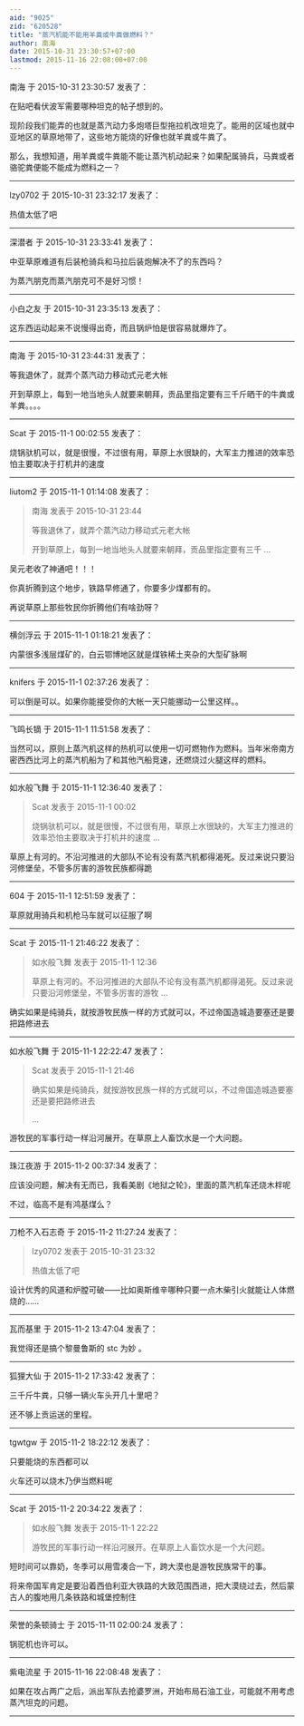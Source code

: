 ```yaml
---
aid: "9025"
zid: "620528"
title: "蒸汽机能不能用羊粪或牛粪做燃料？"
author: 南海
date: 2015-10-31 23:30:57+07:00
lastmod: 2015-11-16 22:08:00+07:00
---
```


南海 于 2015-10-31 23:30:57 发表了：

在贴吧看伏波军需要哪种坦克的帖子想到的。

现阶段我们能弄的也就是蒸汽动力多炮塔巨型拖拉机改坦克了。能用的区域也就中亚地区的草原地带了，这些地方能烧的好像也就羊粪或牛粪了。

那么，我想知道，用羊粪或牛粪能不能让蒸汽机动起来？如果配属骑兵，马粪或者骆驼粪便能不能成为燃料之一？

---

lzy0702 于 2015-10-31 23:32:17 发表了：

热值太低了吧

---

深潜者 于 2015-10-31 23:33:41 发表了：

中亚草原难道有后装枪骑兵和马拉后装炮解决不了的东西吗？

为蒸汽朋克而蒸汽朋克可不是好习惯！

---

小白之友 于 2015-10-31 23:35:13 发表了：

这东西运动起来不说慢得出奇，而且锅炉怕是很容易就爆炸了。

---

南海 于 2015-10-31 23:44:31 发表了：

等我退休了，就弄个蒸汽动力移动式元老大帐

开到草原上，每到一地当地头人就要来朝拜，贡品里指定要有三千斤晒干的牛粪或羊粪。。。。

---

Scat 于 2015-11-1 00:02:55 发表了：

烧锅驮机可以，就是很慢，不过很有用，草原上水很缺的，大军主力推进的效率恐怕主要取决于打机井的速度

---

liutom2 于 2015-11-1 01:14:08 发表了：

> 南海 发表于 2015-10-31 23:44
>
> 等我退休了，就弄个蒸汽动力移动式元老大帐
>
> 开到草原上，每到一地当地头人就要来朝拜，贡品里指定要有三千 ...

吴元老收了神通吧！！！

你真折腾到这个地步，铁路早修通了，你要多少煤都有的。

再说草原上那些牧民你折腾他们有啥劲呀？

---

横剑浮云 于 2015-11-1 01:18:21 发表了：

内蒙很多浅层煤矿的，白云鄂博地区就是煤铁稀土夹杂的大型矿脉啊

---

knifers 于 2015-11-1 02:37:26 发表了：

可以倒是可以。如果你能接受你的大帐一天只能挪动一公里这样。。

---

飞鸣长镝 于 2015-11-1 11:51:58 发表了：

当然可以，原则上蒸汽机这样的热机可以使用一切可燃物作为燃料。当年米帝南方密西西比河上的蒸汽机船为了和其他汽船竞速，还燃烧过火腿这样的燃料。

---

如水般飞舞 于 2015-11-1 12:36:40 发表了：

> Scat 发表于 2015-11-1 00:02
>
> 烧锅驮机可以，就是很慢，不过很有用，草原上水很缺的，大军主力推进的效率恐怕主要取决于打机井的速度 ...

草原上有河的。不沿河推进的大部队不论有没有蒸汽机都得渴死。反过来说只要沿河修堡垒，不管多厉害的游牧民族都得跪

---

604 于 2015-11-1 12:51:59 发表了：

草原就用骑兵和机枪马车就可以征服了啊

---

Scat 于 2015-11-1 21:46:22 发表了：

> 如水般飞舞 发表于 2015-11-1 12:36
>
> 草原上有河的。不沿河推进的大部队不论有没有蒸汽机都得渴死。反过来说只要沿河修堡垒，不管多厉害的游牧 ...

确实如果是纯骑兵，就按游牧民族一样的方式就可以，不过帝国造城造要塞还是要把路修进去

---

如水般飞舞 于 2015-11-1 22:22:47 发表了：

> Scat 发表于 2015-11-1 21:46
>
> 确实如果是纯骑兵，就按游牧民族一样的方式就可以，不过帝国造城造要塞还是要把路修进去
>
> ...

游牧民的军事行动一样沿河展开。在草原上人畜饮水是一个大问题。

---

珠江夜游 于 2015-11-2 00:37:34 发表了：

应该没问题，解决有无而已，我看美剧《地狱之轮》，里面的蒸汽机车还烧木柈呢

不过，临高不是有鸿基煤么？

---

刀枪不入石志奇 于 2015-11-2 11:27:24 发表了：

> lzy0702 发表于 2015-10-31 23:32
>
> 热值太低了吧

设计优秀的风道和炉膛可破——比如奥斯维辛哪种只要一点木柴引火就能让人体燃烧的……

---

瓦而基里 于 2015-11-2 13:47:04 发表了：

我觉得还是搞个黎曼鲁斯的 stc 为妙 。

---

狐狸大仙 于 2015-11-2 17:33:42 发表了：

三千斤牛粪，只够一辆火车头开几十里吧？

还不够上贡运送的里程。

---

tgwtgw 于 2015-11-2 18:22:12 发表了：

只要能烧的东西都可以

火车还可以烧木乃伊当燃料呢

---

Scat 于 2015-11-2 20:34:22 发表了：

> 如水般飞舞 发表于 2015-11-1 22:22
>
> 游牧民的军事行动一样沿河展开。在草原上人畜饮水是一个大问题。

短时间可以靠奶，冬季可以用雪凑合一下，跨大漠也是游牧民族常干的事。

将来帝国军肯定是要沿着西伯利亚大铁路的大致范围西进，把大漠绕过去，然后蒙古人的腹地用几条铁路和城堡控制住

---

荣誉的条顿骑士 于 2015-11-11 02:00:24 发表了：

锅驼机也许可以。

---

紫电流星 于 2015-11-16 22:08:48 发表了：

如果在攻占两广之后，派出军队去抢婆罗洲，开始布局石油工业，可能就不用考虑蒸汽坦克的问题。

---

